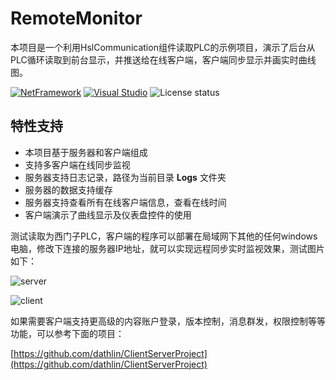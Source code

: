 # RemoteMonitor
本项目是一个利用HslCommunication组件读取PLC的示例项目，演示了后台从PLC循环读取到前台显示，并推送给在线客户端，客户端同步显示并画实时曲线图。

[![NetFramework](https://img.shields.io/badge/Language-C%23%207.0-orange.svg)](https://blogs.msdn.microsoft.com/dotnet/2016/08/24/whats-new-in-csharp-7-0/) [![Visual Studio](https://img.shields.io/badge/Visual%20Studio-2017-red.svg)](https://www.visualstudio.com/zh-hans/) ![License status](https://img.shields.io/badge/License-MIT-yellow.svg)

## 特性支持
* 本项目基于服务器和客户端组成
* 支持多客户端在线同步监视
* 服务器支持日志记录，路径为当前目录 **Logs** 文件夹
* 服务器的数据支持缓存
* 服务器支持查看所有在线客户端信息，查看在线时间
* 客户端演示了曲线显示及仪表盘控件的使用

测试读取为西门子PLC，客户端的程序可以部署在局域网下其他的任何windows电脑，修改下连接的服务器IP地址，就可以实现远程同步实时监视效果，测试图片如下：

![server](https://github.com/dathlin/RemoteMonitor/raw/master/img/server1.png)

![client](https://github.com/dathlin/RemoteMonitor/raw/master/img/client1.png)


如果需要客户端支持更高级的内容账户登录，版本控制，消息群发，权限控制等等功能，可以参考下面的项目：

[https://github.com/dathlin/ClientServerProject](https://github.com/dathlin/ClientServerProject)